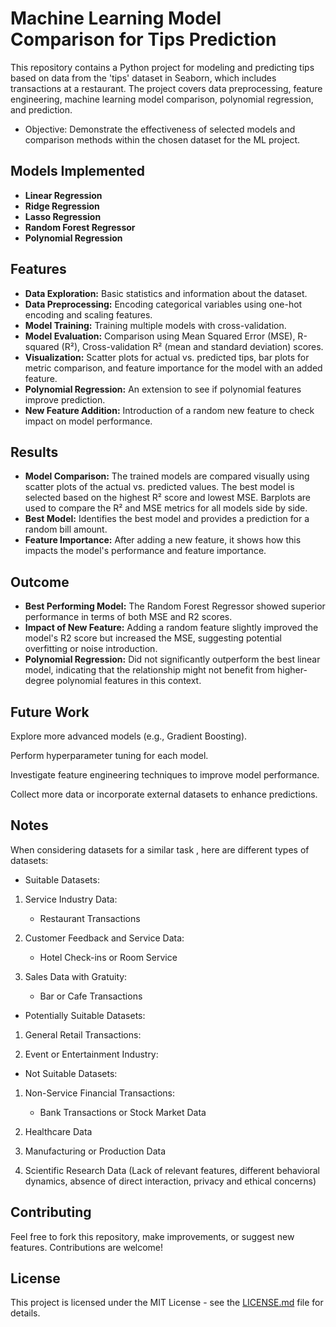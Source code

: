 
  # Machine Learning Model Comparison for Tips Prediction

This repository contains a Python project for modeling and predicting tips based on data from the 'tips' dataset in Seaborn, which includes transactions at a restaurant. 
The project covers data preprocessing, feature engineering, machine learning model comparison, polynomial regression, and prediction.

- Objective: Demonstrate the effectiveness of selected models and comparison methods within the chosen dataset for the ML project.


## Models Implemented

- **Linear Regression**
- **Ridge Regression**
- **Lasso Regression**
- **Random Forest Regressor**
- **Polynomial Regression**

## Features

- **Data Exploration:** Basic statistics and information about the dataset.
- **Data Preprocessing:** Encoding categorical variables using one-hot encoding and scaling features.
- **Model Training:** Training multiple models with cross-validation.
- **Model Evaluation:** Comparison using  Mean Squared Error (MSE), R-squared (R²), Cross-validation R² (mean and standard deviation) scores.
- **Visualization:** Scatter plots for actual vs. predicted tips, bar plots for metric comparison, and feature importance for the model with an added feature.
- **Polynomial Regression:** An extension to see if polynomial features improve prediction.
- **New Feature Addition:** Introduction of a random new feature to check impact on model performance.

## Results

- **Model Comparison:** The trained models are compared visually using scatter plots of the actual vs. predicted  values. The best model is selected based on the highest R² score and lowest MSE.
Barplots are used to compare the R² and MSE metrics for all models side by side.
- **Best Model:** Identifies the best model and provides a prediction for a random bill amount.
- **Feature Importance:** After adding a new feature, it shows how this impacts the model's performance and feature importance.

## Outcome

- **Best Performing Model:** The Random Forest Regressor showed superior performance in terms of both MSE and R2 scores.
- **Impact of New Feature:** Adding a random feature slightly improved the model's R2 score but increased the MSE, suggesting potential overfitting or noise introduction.
- **Polynomial Regression:** Did not significantly outperform the best linear model, indicating that the relationship might not benefit from higher-degree polynomial features in this context.

## Future Work

  Explore more advanced models (e.g., Gradient Boosting).
    
  Perform hyperparameter tuning for each model.
    
  Investigate feature engineering techniques to improve model performance.
    
  Collect more data or incorporate external datasets to enhance predictions.

## Notes
 When considering datasets for a  similar task , here are different types of datasets:

- Suitable Datasets:

1. Service Industry Data:
   - Restaurant Transactions 

2. Customer Feedback and Service Data:
   - Hotel Check-ins or Room Service 

3. Sales Data with Gratuity:
   - Bar or Cafe Transactions 

- Potentially Suitable Datasets:

1. General Retail Transactions:
 
2. Event or Entertainment Industry:

- Not Suitable Datasets:

1. Non-Service Financial Transactions:
   - Bank Transactions or Stock Market Data

2. Healthcare Data
 
3. Manufacturing or Production Data

4. Scientific Research Data
(Lack of relevant features, different behavioral dynamics, absence of direct interaction, privacy and ethical concerns)



## Contributing

Feel free to fork this repository, make improvements, or suggest new features. Contributions are welcome!

## License

This project is licensed under the MIT License - see the [LICENSE.md](LICENSE.md) file for details.
